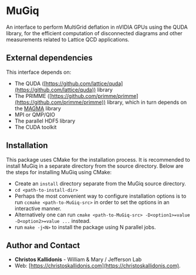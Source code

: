 # MuGiq
An interface to perform MultiGrid deflation in nVIDIA GPUs using the QUDA library, for the efficient computation of disconnected diagrams and other measurements related to Lattice QCD applications.


## External dependencies

This interface depends on:
* The QUDA ([https://github.com/lattice/quda](https://github.com/lattice/quda)) library
* The PRIMME ([https://github.com/primme/primme](https://github.com/primme/primme)) library, which in turn depends on the [MAGMA](https://icl.cs.utk.edu/magma/) library
* MPI or QMP/QIO
* The parallel HDF5 library
* The CUDA toolkit


## Installation

This package uses CMake for the installation process. It is recommended to install MuGiq in a separate directory from the source directory.
Below are the steps for installing MuGiq using CMake:
* Create an `install` directory separate from the MuGiq source directory.
* `cd <path-to-install-dir>`
* Perhaps the most convenient way to configure installation options is to run `ccmake <path-to-MuGiq-src>` in order to set the options in an interactive manner.
* Alternatively one can run `cmake <path-to-MuGiq-src> -D<option1>=value -D<option2>=value ...` instead.
* run `make -j<N>` to install the package using N parallel jobs.


## Author and Contact

* **Christos Kallidonis** - William & Mary / Jefferson Lab
* Web: [https://christoskallidonis.com](https://christoskallidonis.com).
